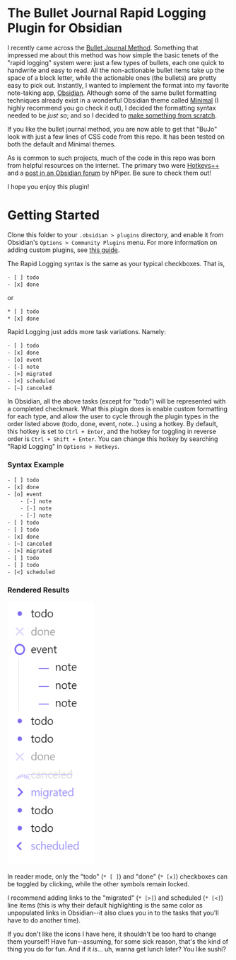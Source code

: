 # The Bullet Journal Rapid Logging Plugin for Obsidian
I recently came across the [Bullet Journal Method](https://www.tinyrayofsunshine.com/blog/bullet-journal-guide/). Something that impressed me about this method was how simple the basic tenets of the "rapid logging" system were: just a few types of bullets, each one quick to handwrite and easy to read. All the non-actionable bullet items take up the space of a block letter, while the actionable ones (the bullets) are pretty easy to pick out. Instantly, I wanted to implement the format into my favorite note-taking app, [Obsidian](https://obsidian.md/). Although some of the same bullet formatting techniques already exist in a wonderful Obsidian theme called [Minimal](https://minimal.guide/home/) (I highly recommend you go check it out), I decided the formatting syntax needed to be _just so_; and so I decided to [make something from scratch](https://x.com/vincentdnl/status/1268573228626333703). 

If you like the bullet journal method, you are now able to get that "BuJo" look with just a few lines of CSS code from this repo. It has been tested on both the default and Minimal themes. 

As is common to such projects, much of the code in this repo was born from helpful resources on the internet. The primary two were [Hotkeys++](https://publish.obsidian.md/hub/02+-+Community+Expansions/02.05+All+Community+Expansions/Plugins/hotkeysplus-obsidian) and a [post in an Obsidian forum](https://forum.obsidian.md/t/custom-bullet-points/83764/2) by hPiper. Be sure to check them out!

I hope you enjoy this plugin!

# Getting Started
Clone this folder to your `.obsidian > plugins` directory, and enable it from Obsidian's `Options > Community Plugins` menu.
For more information on adding custom plugins, see [this guide](https://docs.obsidian.md/Plugins/Getting+started/Build+a+plugin).

The Rapid Logging syntax is the same as your typical checkboxes. That is, 

```
- [ ] todo
- [x] done
```
or
```
* [ ] todo
* [x] done
```

Rapid Logging just adds more task variations. Namely:

```
- [ ] todo
- [x] done
- [o] event
- [-] note
- [>] migrated
- [<] scheduled
- [~] canceled
```

In Obsidian, all the above tasks (except for "todo") will be represented with a completed checkmark. What this plugin does is enable custom formatting for each type, and allow the user to cycle through the plugin types in the order listed above (todo, done, event, note...) using a hotkey. By default, this hotkey is set to `Ctrl + Enter`, and the hotkey for toggling in reverse order is `Ctrl + Shift + Enter`. You can change this hotkey by searching "Rapid Logging" in `Options > Hotkeys`.

### Syntax Example
```
- [ ] todo
- [x] done
- [o] event
	- [-] note
	- [-] note
	- [-] note
- [ ] todo
- [ ] todo
- [x] done
- [~] canceled
- [>] migrated
- [ ] todo
- [ ] todo
- [<] scheduled
```
### Rendered Results
![BuJo HTML Result](./extras/readme_example.png)

In reader mode, only the "todo" (`* [ ]`) and "done" (`* [x]`) checkboxes can be toggled by clicking, while the other symbols remain locked. 

I recommend adding links to the "migrated" (`* [>]`) and scheduled (`* [<]`) line items (this is why their default highlighting is the same color as unpopulated links in Obsidian--it also clues you in to the tasks that you'll have to do another time).

If you don't like the icons I have here, it shouldn't be too hard to change them yourself! Have fun--assuming, for some sick reason, that's the kind of thing you do for fun. And if it _is_... uh, wanna get lunch later? You like sushi?
